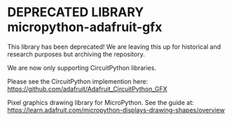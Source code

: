 # DEPRECATED LIBRARY micropython-adafruit-gfx

This library has been deprecated! We are leaving this up for historical and research purposes but archiving the repository.

We are now only supporting CircuitPython libraries.

Please see the CircuitPython implemention here: https://github.com/adafruit/Adafruit_CircuitPython_GFX

Pixel graphics drawing library for MicroPython.  See the guide at: https://learn.adafruit.com/micropython-displays-drawing-shapes/overview
